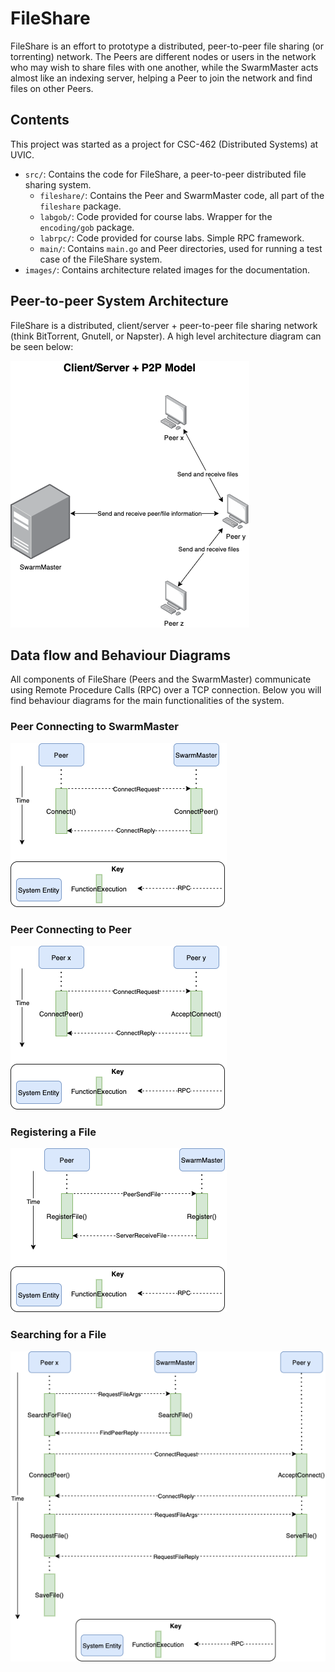 # FileShare
FileShare is an effort to prototype a distributed, peer-to-peer file sharing (or torrenting) network. The Peers are different nodes or users in the network who may wish to share files with one another, while the SwarmMaster acts almost like an indexing server, helping a Peer to join the network and find files on other Peers.  

## Contents
This project was started as a project for CSC-462 (Distributed Systems) at UVIC.  
* `src/`: Contains the code for FileShare, a peer-to-peer distributed file sharing system.
    * `fileshare/`: Contains the Peer and SwarmMaster code, all part of the `fileshare` package.  
    * `labgob/`: Code provided for course labs. Wrapper for the `encoding/gob` package.  
    * `labrpc/`: Code provided for course labs. Simple RPC framework.  
    * `main/`: Contains `main.go` and Peer directories, used for running a test case of the FileShare system.  
* `images/`: Contains architecture related images for the documentation.   

## Peer-to-peer System Architecture
FileShare is a distributed, client/server + peer-to-peer file sharing network (think BitTorrent, Gnutell, or Napster). A high level architecture diagram can be seen below:  

![](images/FileShare-P2P.png)  

## Data flow and Behaviour Diagrams
All components of FileShare (Peers and the SwarmMaster) communicate using Remote Procedure Calls (RPC) over a TCP connection. Below you will find behaviour diagrams for the main functionalities of the system.  

### Peer Connecting to SwarmMaster
![](images/peer-connect-server.png)

### Peer Connecting to Peer
![](images/peer-connect-peer.png)

### Registering a File
![](images/register-file.png)

### Searching for a File
![](images/search-for-file.png)
